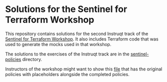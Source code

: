 # Solutions for the Sentinel for Terraform Workshop

This repository contains solutions for the second Instruqt track of the [Sentinel for Terraform Workshop](https://storage.googleapis.com/instruqt-hashicorp-tracks/sentinel-shared/Sentinel-for-Terraform-v4.pptx). It also includes Terraform code that was used to generate the mocks used in that workshop.

The solutions to the exercises of the Instruqt track are in the [sentinel-policies](./sentinel-policies) directory.

Instructors of the workshop might want to show this [file](./sentinel-policies/original-policies.sentinel.hcl) that has the original policies with placeholders alongside the completed policies.
